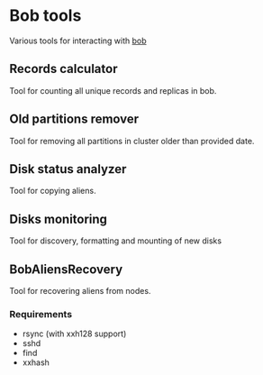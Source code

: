 # Bob tools

Various tools for interacting with [bob](https://github.com/qoollo/bob)

## Records calculator

Tool for counting all unique records and replicas in bob.

## Old partitions remover

Tool for removing all partitions in cluster older than provided date.

## Disk status analyzer

Tool for copying aliens.

## Disks monitoring

Tool for discovery, formatting and mounting of new disks

## BobAliensRecovery

Tool for recovering aliens from nodes.

### Requirements

+ rsync (with xxh128 support)
+ sshd
+ find
+ xxhash
